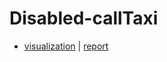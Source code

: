 # Disabled-callTaxi
- [visualization](https://hnu209.github.io/NewYork-visualization/) | [report](https://hnu209.github.io/NewYork-report/)
